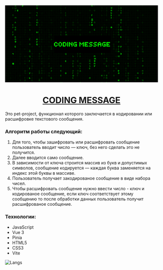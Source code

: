 <p align="center">
  <img src="src/assets/demo.gif" width="700" alt="demo">
</p>

<div align="center">
  
# [CODING MESSAGE](https://alexxxwhiteee.github.io/codingmessage/) 

</div>

Это pet-project, функционал которого заключается в кодировании или расшифровке текстового сообщения.

### Алгоритм работы следующий:
1. Для того, чтобы зашифровать или расшифровать сообщение пользователь вводит число — ключ, без него сделать это не получится.
2. Далее вводится само сообщение.
3. В зависимости от ключа строится массив из букв и допустимых символов, сообщение кодируется — каждая буква заменяется на индекс этой буквы в массиве.
4. Пользователь получает закодированое сообщение в виде набора чисел.
5. Чтобы расшифровать сообщение нужно ввести число - ключ и кодированое сообщение, если ключ соответствует этому сообщению то после обработки данных пользователь получит расшифрованое сообщение.

### Технологии:
- JavaScript
- Vue 3
- Pinia
- HTML5
- CSS3
- Vite

![Langs](https://github-readme-stats.vercel.app/api/top-langs/?username=alexxxwhiteee&layout=compact&exclude_repo=faceit-extension,my-workshop-landing)